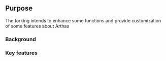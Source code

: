 ## Purpose

The forking intends to enhance some functions and provide customization of some features about Arthas

### Background


### Key features

